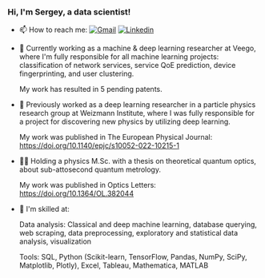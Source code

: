 ### Hi, I'm Sergey, a data scientist!

- 📫 How to reach me: [![Gmail](https://img.shields.io/badge/-c14438?style=flat&logo=Gmail&logoColor=white)](mailto:sergeyv1989@gmail.com)   [![Linkedin](https://img.shields.io/badge/-blue?style=flat&logo=Linkedin&logoColor=white)](https://www.linkedin.com/in/sergey-volkovich/) 
- 🚀 Currently working as a machine & deep learning researcher at Veego, where I'm fully responsible for all machine learning projects: classification of network services, service QoE prediction, device fingerprinting, and user clustering.

  My work has resulted in 5 pending patents.
- 🔬 Previously worked as a deep learning researcher in a particle physics research group at Weizmann Institute, where I was fully responsible for a project for discovering new physics by utilizing deep learning.

  My work was published in The European Physical Journal: https://doi.org/10.1140/epjc/s10052-022-10215-1
- 👨‍🎓 Holding a physics M.Sc. with a thesis on theoretical quantum optics, about sub-attosecond quantum metrology.

  My work was published in Optics Letters: https://doi.org/10.1364/OL.382044
- 🔧 I'm skilled at:

  Data analysis: Classical and deep machine learning, database querying, web scraping, data preprocessing, exploratory and statistical data analysis, visualization
  
  Tools:	SQL, Python (Scikit-learn, TensorFlow, Pandas, NumPy, SciPy, Matplotlib, Plotly), Excel, Tableau, Mathematica, MATLAB

<!--
**sergeyv1989/sergeyv1989** is a ✨ _special_ ✨ repository because its `README.md` (this file) appears on your GitHub profile.

Here are some ideas to get you started:

- 🔭 I’m currently working on ...
- 🌱 I’m currently learning ...
- 👯 I’m looking to collaborate on ...
- 🤔 I’m looking for help with ...
- 💬 Ask me about ...
- 📫 How to reach me: ...
- 😄 Pronouns: ...
-->
